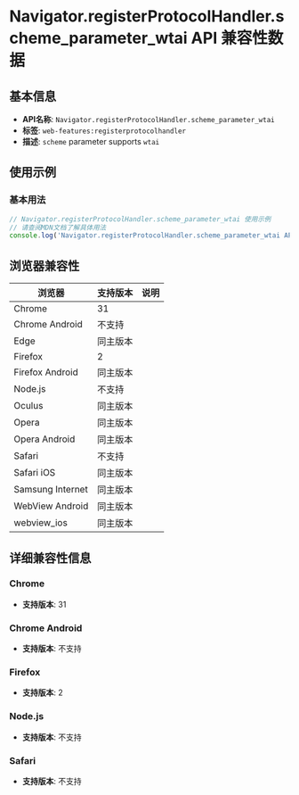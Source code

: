 # Navigator.registerProtocolHandler.scheme_parameter_wtai API 兼容性数据

## 基本信息

- **API名称**: `Navigator.registerProtocolHandler.scheme_parameter_wtai`
- **标签**: `web-features:registerprotocolhandler`
- **描述**: `scheme` parameter supports `wtai`

## 使用示例

### 基本用法

```javascript
// Navigator.registerProtocolHandler.scheme_parameter_wtai 使用示例
// 请查阅MDN文档了解具体用法
console.log('Navigator.registerProtocolHandler.scheme_parameter_wtai API');
```

## 浏览器兼容性

| 浏览器 | 支持版本 | 说明 |
|--------|----------|------|
| Chrome | 31 |  |
| Chrome Android | 不支持 |  |
| Edge | 同主版本 |  |
| Firefox | 2 |  |
| Firefox Android | 同主版本 |  |
| Node.js | 不支持 |  |
| Oculus | 同主版本 |  |
| Opera | 同主版本 |  |
| Opera Android | 同主版本 |  |
| Safari | 不支持 |  |
| Safari iOS | 同主版本 |  |
| Samsung Internet | 同主版本 |  |
| WebView Android | 同主版本 |  |
| webview_ios | 同主版本 |  |

## 详细兼容性信息

### Chrome

- **支持版本**: 31

### Chrome Android

- **支持版本**: 不支持

### Firefox

- **支持版本**: 2

### Node.js

- **支持版本**: 不支持

### Safari

- **支持版本**: 不支持

